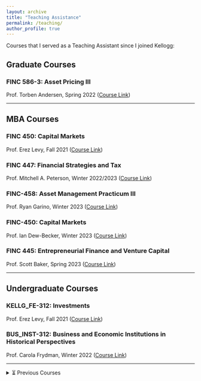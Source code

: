 ```yaml
---
layout: archive
title: "Teaching Assistance"
permalink: /teaching/
author_profile: true
---
```


Courses that I served as a Teaching Assistant since I joined Kellogg:

## Graduate Courses

### FINC 586-3: Asset Pricing III

Prof. Torben Andersen, Spring 2022 ([Course Link](https://www6.kellogg.northwestern.edu/CourseCatalog/coursecatalog/coursedetail?coursecatalogid=206653))

---

## MBA Courses

### FINC 450: Capital Markets

Prof. Erez Levy, Fall 2021 ([Course Link](https://www6.kellogg.northwestern.edu/CourseCatalog/coursecatalog/coursedetail?coursecatalogid=204885))

### FINC 447: Financial Strategies and Tax

Prof. Mitchell A. Peterson, Winter 2022/2023 ([Course Link](https://www6.kellogg.northwestern.edu/CourseCatalog/coursecatalog/coursedetail?coursecatalogid=204880))

### FINC-458: Asset Management Practicum III

Prof. Ryan Garino, Winter 2023 ([Course Link](https://www4.kellogg.northwestern.edu/CoursePlanning/CourseCatalog/CourseCatalogScreen?courseid=206757))

### FINC-450: Capital Markets

Prof. Ian Dew-Becker, Winter 2023 ([Course Link](https://www6.kellogg.northwestern.edu/CourseCatalog/coursecatalog/coursedetail?coursecatalogid=204885))

### FINC 445: Entrepreneurial Finance and Venture Capital

Prof. Scott Baker, Spring 2023 ([Course Link](https://www6.kellogg.northwestern.edu/CourseCatalog/coursecatalog/coursedetail?coursecatalogid=495))

---

## Undergraduate Courses

### KELLG_FE-312: Investments

Prof. Erez Levy, Fall 2021 ([Course Link](https://www.kellogg.northwestern.edu/certificate/academics/financial-economics-certificate/courses.aspx))

### BUS_INST-312: Business and Economic Institutions in Historical Perspectives

Prof. Carola Frydman, Winter 2022 ([Course Link](https://class-descriptions.northwestern.edu/4810/WCAS/BUS_INST/25643))

---

<details>
  <summary>⏳ Previous Courses</summary>
  
  ### São Paulo School of Economics
  - Financial Econometrics - 2018 - Prof. Pedro Valls
  - Econometrics I - 2019 - Prof. Bruno Ferman
  - Econometrics II - 2019 - Prof. Bruno Giovannetti
  - Introduction to Data Science - 2019 - Prof. Marcelo Fernandes

### IBMeC

- Macroeconomics I - 2015 - Prof. Helio Berni
- Econometrics I - 2017 - Prof. Marcio Salvato

</details>
